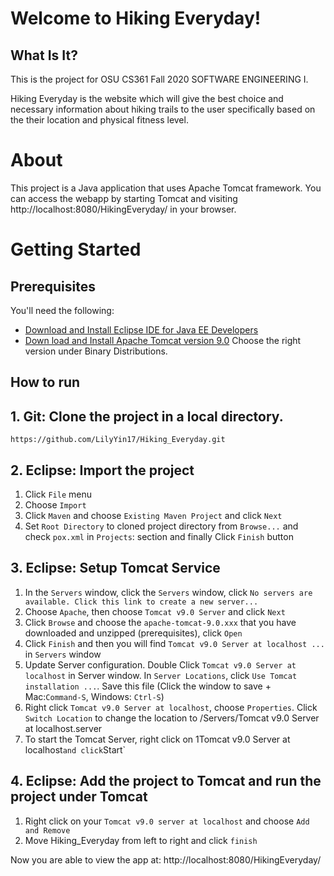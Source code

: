 # Welcome to Hiking Everyday!

## What Is It?
This is the project for OSU CS361 Fall 2020 SOFTWARE ENGINEERING I.

Hiking Everyday is the website which will give the best choice and necessary information about hiking trails to the user specifically based on the their location and physical fitness level.

# About

This project is a Java application that uses Apache Tomcat framework. You can access the webapp by starting Tomcat and visiting http://localhost:8080/HikingEveryday/ in your browser.

# Getting Started
## Prerequisites

You'll need the following:
* [Download and Install Eclipse IDE for Java EE Developers](https://www.eclipse.org/downloads/)
* [Down load and Install Apache Tomcat version 9.0](http://tomcat.apache.org/download-90.cgi) Choose the right version under Binary Distributions.

## How to run
## 1. Git: Clone the project in a local directory.

```
https://github.com/LilyYin17/Hiking_Everyday.git
```

## 2. Eclipse: Import the project
1. Click `File` menu
2. Choose `Import`
3. Click `Maven` and choose `Existing Maven Project` and click `Next`
4. Set `Root Directory` to cloned project directory from `Browse...` and check `pox.xml` in `Projects`: section and finally Click `Finish` button

## 3. Eclipse: Setup Tomcat Service
1. In the `Servers` window, click the `Servers` window, click `No servers are available. Click this link to create a new server...`
2. Choose `Apache`, then choose `Tomcat v9.0 Server` and click `Next`
3. Click `Browse` and choose the `apache-tomcat-9.0.xxx` that you have downloaded and unzipped (prerequisites), click `Open`
4. Click `Finish` and then you will find `Tomcat v9.0 Server at localhost ...` in `Servers` window
5. Update Server configuration. Double Click `Tomcat v9.0 Server at localhost` in Server window. In `Server Locations`, click `Use Tomcat installation ...`. Save this file (Click the window to save + Mac:`Command-S`, Windows: `Ctrl-S`)
6. Right click `Tomcat v9.0 Server at localhost`, choose `Properties`. Click `Switch Location` to change the location to /Servers/Tomcat v9.0 Server at localhost.server
7. To start the Tomcat Server, right click on 1Tomcat v9.0 Server at localhost` and click `Start`

## 4. Eclipse: Add the project to Tomcat and run the project under Tomcat
1. Right click on your `Tomcat v9.0 server at localhost` and choose `Add and Remove`
2. Move Hiking_Everyday from left to right and click `finish`

Now you are able to view the app at: http://localhost:8080/HikingEveryday/
